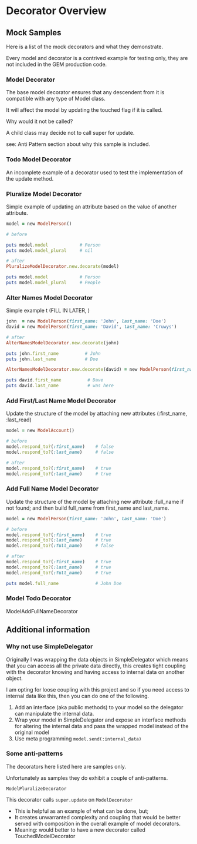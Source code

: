 # Decorator Overview

## Mock Samples

Here is a list of the mock decorators and what they demonstrate.

Every model and decorator is a contrived example for testing only, they are not included in the GEM production code.

### Model Decorator

The base model decorator ensures that any descendent from it is compatible with any type of Model class.

It will affect the model by updating the touched flag if it is called.

Why would it not be called?

A child class may decide not to call super for update.

see: Anti Pattern section about why this sample is included.

### Todo Model Decorator

An incomplete example of a decorator used to test the implementation of the update method.

### Pluralize Model Decorator

Simple example of updating an attribute based on the value of another attribute.

```ruby
model = new ModelPerson()

# before

puts model.model            # Person
puts model.model_plural     # nil

# after
PluralizeModelDecorator.new.decorate(model)

puts model.model            # Person
puts model.model_plural     # People
```

### Alter Names Model Decorator

Simple example t (FILL IN LATER, )
```ruby
john  = new ModelPerson(first_name: 'John', last_name: 'Doe')
david = new ModelPerson(first_name: 'David', last_name: 'Cruwys')

# after
AlterNamesModelDecorator.new.decorate(john)

puts john.first_name          # John
puts john.last_name           # Doe

AlterNamesModelDecorator.new.decorate(david) = new ModelPerson(first_name: 'David', last_name: 'Cruwys')

puts david.first_name          # Dave
puts david.last_name           # was here

```

### Add First/Last Name Model Decorator

Update the structure of the model by attaching new attributes (:first_name, :last_read)

```ruby
model = new ModelAccount()

# before
model.respond_to?(:first_name)    # false
model.respond_to?(:last_name)     # false

# after
model.respond_to?(:first_name)    # true
model.respond_to?(:last_name)     # true
```

### Add Full Name Model Decorator

Update the structure of the model by attaching new attribute :full_name if not found; and 
then build full_name from first_name and last_name.

```ruby
model = new ModelPerson(first_name: 'John', last_name: 'Doe')

# before
model.respond_to?(:first_name)    # true
model.respond_to?(:last_name)     # true
model.respond_to?(:full_name)     # false

# after
model.respond_to?(:first_name)    # true
model.respond_to?(:last_name)     # true
model.respond_to?(:full_name)     # true

puts model.full_name              # John Doe
```


### Model Todo Decorator

ModelAddFullNameDecorator

## Additional information

### Why not use SimpleDelegator

Originally I was wrapping the data objects in SimpleDelegator which means that you can access all the private data directly, this creates tight coupling with the decorator knowing and having access to internal data on another object.

I am opting for loose coupling with this project and so if you need access to internal data like this, then you can do one of the following.

1. Add an interface (aka public methods) to your model so the delegator can manipulate the internal data.
2. Wrap your model in SimpleDelegator and expose an interface methods for altering the internal data and pass the wrapped model instead of the original model
3. Use meta programming `model.send(:internal_data)`


### Some anti-patterns

The decorators here listed here are samples only.

Unfortunately as samples they do exhibit a couple of anti-patterns.

`ModelPluralizeDecorator`

This decorator calls `super.update` on `ModelDecorator`
  
  - This is helpful as an example of what can be done, but;
  - It creates unwarranted complexity and coupling that would be better served with composition in the overall example of model decorators.
  - Meaning: would better to have a new decorator called TouchedModelDecorator

